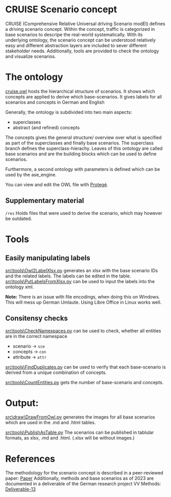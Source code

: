 # CRUISE Scenario concept

CRUISE (Comprehensive Relative Universal drIving Scenario modEl) defines a driving scenario concept.
Within the concept, traffic is categorized in base scenarios to descripe the real-world systematically. With its underlying ontology, the scenario concept can be understood relatively easy and different abstraction layers are included to sever different stakeholder needs. 
Additionally, tools are provided to check the ontology and visualize scenarios.

# The ontology
[cruise.owl](cruise.owl) hosts the hierarchical structure of scenarios.
It shows which concepts are applied to derive which base-scenarios.
It gives labels for all scenarios and concepts in German and English

Generally, the ontology is subdivided into two main aspects:
- superclasses
- abstract (and refined) concepts

The concepts gives the general structure/ overview over what is specified as part of the superclasses and finally base scenarios.
The superclass branch defines the superclass-hierachy. Leaves of this ontology are called base scenarios and are the building blocks which can be used to define scenarios.

Furthermore, a second ontology with parameters is defined which can be used by the ase_engine.

You can view and edit the OWL file with [Protegé](https://protege.stanford.edu/).
## Supplementary material
`/res`  Holds files that were used to derive the scenario, which may however be outdated.

# Tools

## Easily manipulating labels
[src\tools\Owl2LabelXlsx.py](src\tools\Owl2LabelXlsx.py) generates an xlsx with the base scenario IDs and the related labels.
The labels can be edited in the table.
[src\tools\PutLabelsFromXlsx.py](src\tools\PutLabelsFromXlsx.py) can be used to input the labels into the ontology xml.

__Note:__ There is an issue with file encodings, when doing this on Windows. This will mess up German Umlaute. Using Libre Office in Linux works well.

## Consitensy checks
[src\tools\CheckNamespaces.py](src\tools\CheckNamespaces.py) can be used to check, whether all entities are in the correct namespace
- scenario -> `sce`
- concepts -> `con`
- attribute -> `attr`

[src\tools\FindDuplicates.py](src\tools\FindDuplicates.py) can be used to verify that each base-scenario is derived from a unique combination of concepts.

[src\tools\CountEntities.py](src\tools\CountEntities.py) gets the number of base-scenario and concepts.

# Output:
[src\draw\DrawFromOwl.py](src\draw\DrawFromOwl.py) generates the images for all base scenarios which are used in the .md and .html tables.

[src\tools\PublishAsTable.py](src\tools\PublishAsTable.py)
The scenarios can be published in tablular formats, as xlsx, .md and .html.
(.xlsx will be without images.)

# References
The methodology for the scenario concept is described in a peer-reviewed paper: [Paper](https://ieeexplore.ieee.org/document/10186385)
Additionally, methods and base scenarios as of 2023 are documented in a deliverable of the German research project VV Methods: [Deliverable-13](https://www.vvm-projekt.de/securedl/sdl-eyJ0eXAiOiJKV1QiLCJhbGciOiJIUzI1NiJ9.eyJpYXQiOjE3NDYxMzQ1NjcsImV4cCI6MTc0NjIyNDU2NywidXNlciI6MCwiZ3JvdXBzIjpbMCwtMV0sImZpbGUiOiJmaWxlYWRtaW4vdXNlcl91cGxvYWQvUGFwZXJzL0RlbGl2ZXJhYmxlMTMtU2NlbmFyaW8tYmFzZWRfTW9kZWxfb2ZfdGhlX09ERF90aHJvdWdoX1NjZW5hcmlvX0RhdGFiYXNlcy5wZGYiLCJwYWdlIjoyM30.VrPMuoxYUvAoccG1FtkFoKf87SvafqrlVSs18Eg0Nas/Deliverable13-Scenario-based_Model_of_the_ODD_through_Scenario_Databases.pdf)
